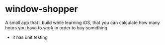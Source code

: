 # window-shopper

A small app that I build while learning iOS, that you can calculate how many hours you have to work in order to buy something

- it has unit testing

